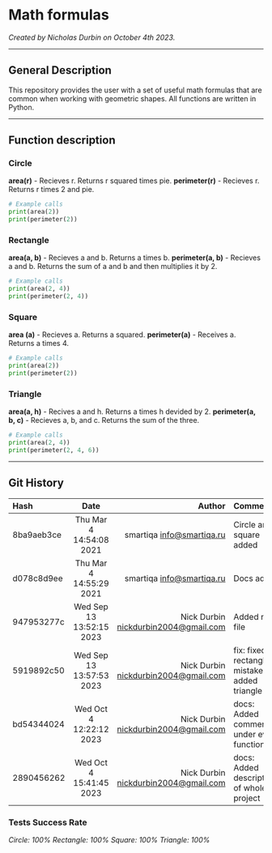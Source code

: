 # Math formulas

*Created by Nicholas Durbin on October 4th 2023.*

---

## General Description

This repository provides the user with a set of useful math formulas that are common when working with geometric shapes. All functions are written in Python.

---

## Function description

### Circle

**area(r)** - Recieves r. Returns r squared times pie.
**perimeter(r)** - Recieves r. Returns r times 2 and pie.

```python
# Example calls
print(area(2))
print(perimeter(2)) 
```

### Rectangle

**area(a, b)** - Recieves a and b. Returns a times b.
**perimeter(a, b)** - Recieves a and b. Returns the sum of a and b and then multiplies it by 2.

```python
# Example calls
print(area(2, 4))
print(perimeter(2, 4)) 
```

### Square

**area (a)** - Recieves a. Returns a squared.
**perimeter(a)** - Receives a. Returns a times 4.

```python
# Example calls
print(area(2))
print(perimeter(2)) 
```

### Triangle

**area(a, h)** - Recives a and h. Returns a times h devided by 2.
**perimeter(a, b, c)** - Recieves a, b, and c. Returns the sum of the three.

```python
# Example calls
print(area(2, 4))
print(perimeter(2, 4, 6)) 
```

---

## Git History

| Hash | Date | Author | Comment |  
|:------------------------------|:-----------------------------:|------------------------------:|:--------------------------|
| 8ba9aeb3ce | Thu Mar 4 14:54:08 2021 | smartiqa <info@smartiqa.ru> | Circle and square added |
| d078c8d9ee | Thu Mar 4 14:55:29 2021 | smartiqa <info@smartiqa.ru> | Docs added |
| 947953277c | Wed Sep 13 13:52:15 2023 | Nick Durbin <nickdurbin2004@gmail.com> | Added new file |
| 5919892c50 | Wed Sep 13 13:57:53 2023 | Nick Durbin <nickdurbin2004@gmail.com> | fix: fixed rectangle mistake and added triangle |
| bd54344024 | Wed Oct 4 12:22:12 2023 | Nick Durbin <nickdurbin2004@gmail.com> | docs: Added comments under every function |
| 2890456262 | Wed Oct 4 15:41:45 2023 | Nick Durbin <nickdurbin2004@gmail.com> | docs: Added descriptions of whole project|

### Tests Success Rate
*Circle: 100%*
*Rectangle: 100%*
*Square: 100%*
*Triangle: 100%*
